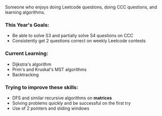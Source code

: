 <html>
<body>
  <p>Someone who enjoys doing Leetcode questions, doing CCC questions, and learning algorithms.</p>
  <h3>This Year's Goals:</h3>
  <ul>
    <li>Be able to solve S3 and partially solve S4 questions on CCC</li>
    <li>Consistently get 2 questions correct on weekly Leetcode contests</li>
  </ul>
  <h3>Current Learning:</h3>
  <ul>
    <li>Dijkstra's algorithm</li>
    <li>Prim's and Kruskal's MST algorithms</li>
    <li>Backtracking</li>
  </ul>
  <h3>Trying to improve these skills:</h3>
  <ul>
    <li>DFS and similar recursive algorithms on <b>matrices</b></li>
    <li>Solving problems quickly and be successful on the first try</li>
    <li>Use of 2 pointers and sliding windows</li>
  </ul>
</body>
</html>
